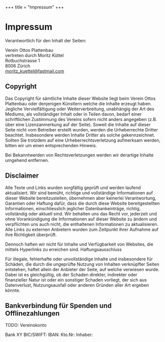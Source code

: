 +++
title = "Impressum"
+++
# Impressum

Verantwortlich für den Inhalt der Seiten:

Verein Ottos Plattenbau  
vertreten durch Moritz Küttel  
Rotbuchstrasse 1  
8006 Zürich  
[moritz_kuettel@fastmail.com](mailto:moritz_kuettel@fastmail.com)

## Copyright

Das Copyright für sämtliche Inhalte dieser Website liegt beim Verein Ottos Plattenbau oder denjenigen Künstlern welche die Inhalte erzeugt haben.
Jegliche Vervielfältigung oder Weiterverbreitung, unabhängig der Art des Mediums, als vollständiger Inhalt oder in Teilen davon, bedarf einer schriftlichen Zustimmung des Vereins sofern nicht anders angegeben (z.B. über eine Lizenzanmerkung auf der Seite).
Soweit die Inhalte auf dieser Seite nicht vom Betreiber erstellt wurden, werden die Urheberrechte Dritter beachtet. Insbesondere werden Inhalte Dritter als solche gekennzeichnet. Sollten Sie trotzdem auf eine Urheberrechtsverletzung aufmerksam werden, bitten wir um einen entsprechenden Hinweis.

Bei Bekanntwerden von Rechtsverletzungen werden wir derartige Inhalte umgehend entfernen.

## Disclaimer

Alle Texte und Links wurden sorgfältig geprüft und werden laufend aktualisiert. Wir sind bemüht, richtige und vollständige Informationen auf dieser Website bereitzustellen, übernehmen aber keinerlei Verantwortung, Garantien oder Haftung dafür, dass die durch diese Website bereitgestellten Informationen, einschliesslich jeglicher Datenbankeinträge, richtig, vollständig oder aktuell sind. Wir behalten uns das Recht vor, jederzeit und ohne Vorankündigung die Informationen auf dieser Website zu ändern und verpflichten uns auch nicht, die enthaltenen Informationen zu aktualisieren. Alle Links zu externen Anbietern wurden zum Zeitpunkt ihrer Aufnahme auf ihre Richtigkeit überprüft.

Dennoch haften wir nicht für Inhalte und Verfügbarkeit von Websites, die mittels Hyperlinks zu erreichen sind.
Haftungsausschluss

Für illegale, fehlerhafte oder unvollständige Inhalte und insbesondere für Schäden, die durch die ungeprüfte Nutzung von Inhalten verknüpfter Seiten entstehen, haftet allein der Anbieter der Seite, auf welche verwiesen wurde. Dabei ist es gleichgültig, ob der Schaden direkter, indirekter oder finanzieller Natur ist oder ein sonstiger Schaden vorliegt, der sich aus Datenverlust, Nutzungsausfall oder anderen Gründen aller Art ergeben könnte. 

## Bankverbindung für Spenden und Offlinezahlungen

TODO: Vereinskonto

Bank XY
BIC/SWIFT: 
IBAN:
Kto.Nr: 
Inhaber: 
